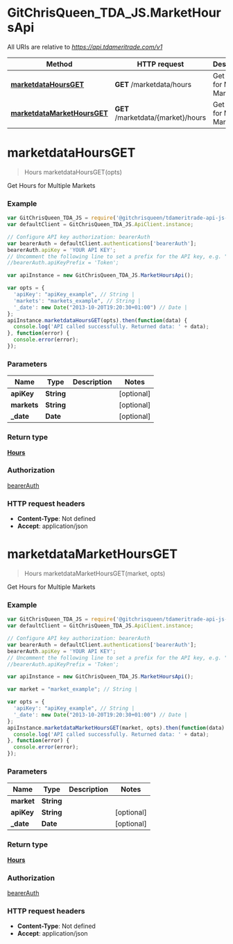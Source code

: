 # GitChrisQueen_TDA_JS.MarketHoursApi

All URIs are relative to *https://api.tdameritrade.com/v1*

Method | HTTP request | Description
------------- | ------------- | -------------
[**marketdataHoursGET**](MarketHoursApi.md#marketdataHoursGET) | **GET** /marketdata/hours | Get Hours for Multiple Markets
[**marketdataMarketHoursGET**](MarketHoursApi.md#marketdataMarketHoursGET) | **GET** /marketdata/{market}/hours | Get Hours for Multiple Markets


<a name="marketdataHoursGET"></a>
# **marketdataHoursGET**
> Hours marketdataHoursGET(opts)

Get Hours for Multiple Markets

### Example
```javascript
var GitChrisQueen_TDA_JS = require('@gitchrisqueen/tdameritrade-api-js-client');
var defaultClient = GitChrisQueen_TDA_JS.ApiClient.instance;

// Configure API key authorization: bearerAuth
var bearerAuth = defaultClient.authentications['bearerAuth'];
bearerAuth.apiKey = 'YOUR API KEY';
// Uncomment the following line to set a prefix for the API key, e.g. "Token" (defaults to null)
//bearerAuth.apiKeyPrefix = 'Token';

var apiInstance = new GitChrisQueen_TDA_JS.MarketHoursApi();

var opts = { 
  'apiKey': "apiKey_example", // String | 
  'markets': "markets_example", // String | 
  '_date': new Date("2013-10-20T19:20:30+01:00") // Date | 
};
apiInstance.marketdataHoursGET(opts).then(function(data) {
  console.log('API called successfully. Returned data: ' + data);
}, function(error) {
  console.error(error);
});

```

### Parameters

Name | Type | Description  | Notes
------------- | ------------- | ------------- | -------------
 **apiKey** | **String**|  | [optional] 
 **markets** | **String**|  | [optional] 
 **_date** | **Date**|  | [optional] 

### Return type

[**Hours**](Hours.md)

### Authorization

[bearerAuth](../README.md#bearerAuth)

### HTTP request headers

 - **Content-Type**: Not defined
 - **Accept**: application/json

<a name="marketdataMarketHoursGET"></a>
# **marketdataMarketHoursGET**
> Hours marketdataMarketHoursGET(market, opts)

Get Hours for Multiple Markets

### Example
```javascript
var GitChrisQueen_TDA_JS = require('@gitchrisqueen/tdameritrade-api-js-client');
var defaultClient = GitChrisQueen_TDA_JS.ApiClient.instance;

// Configure API key authorization: bearerAuth
var bearerAuth = defaultClient.authentications['bearerAuth'];
bearerAuth.apiKey = 'YOUR API KEY';
// Uncomment the following line to set a prefix for the API key, e.g. "Token" (defaults to null)
//bearerAuth.apiKeyPrefix = 'Token';

var apiInstance = new GitChrisQueen_TDA_JS.MarketHoursApi();

var market = "market_example"; // String | 

var opts = { 
  'apiKey': "apiKey_example", // String | 
  '_date': new Date("2013-10-20T19:20:30+01:00") // Date | 
};
apiInstance.marketdataMarketHoursGET(market, opts).then(function(data) {
  console.log('API called successfully. Returned data: ' + data);
}, function(error) {
  console.error(error);
});

```

### Parameters

Name | Type | Description  | Notes
------------- | ------------- | ------------- | -------------
 **market** | **String**|  | 
 **apiKey** | **String**|  | [optional] 
 **_date** | **Date**|  | [optional] 

### Return type

[**Hours**](Hours.md)

### Authorization

[bearerAuth](../README.md#bearerAuth)

### HTTP request headers

 - **Content-Type**: Not defined
 - **Accept**: application/json


